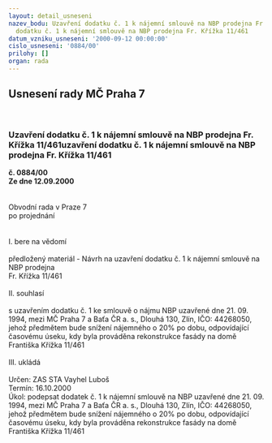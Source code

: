 ```yaml
---
layout: detail_usneseni
nazev_bodu: Uzavření dodatku č. 1 k nájemní smlouvě na NBP prodejna Fr. Křížka 11/461uzavření
  dodatku č. 1 k nájemní smlouvě na NBP prodejna Fr. Křížka 11/461
datum_vzniku_usneseni: '2000-09-12 00:00:00'
cislo_usneseni: '0884/00'
prilohy: []
organ: rada
---
```

<div id="ucUsn_pList" class="usn">
	<span><h2>Usnesení rady MČ Praha 7 </h2>
<br></span><div class="standBody">
<span><h3>Uzavření dodatku č. 1 k nájemní smlouvě na NBP prodejna Fr. Křížka 11/461uzavření dodatku č. 1 k nájemní smlouvě na NBP prodejna Fr. Křížka 11/461</h3></span><div class="center">
		<strong>č. 0884/00</strong><br>
	</div>
<div class="center">
		<strong>Ze dne 12.09.2000</strong><br><br>
	</div>     <br>Obvodní rada v Praze 7<br>po projednání<br><br><br>I.	bere na vědomí<br><br> předložený materiál - Návrh na uzavření dodatku č. 1 k nájemní smlouvě na NBP prodejna <br>Fr. Křížka 11/461<br><br>II.	souhlasí <br><br>s uzavřením dodatku č. 1 ke smlouvě o nájmu NBP uzavřené dne 21. 09. 1994, mezi MČ Praha 7 a Baťa ČR a. s., Dlouhá 130, Zlín, IČO: 44268050, jehož předmětem bude snížení nájemného o 20% po dobu, odpovídající časovému úseku,  kdy byla prováděna rekonstrukce fasády na domě Františka Křížka 11/461<br><br>III.	ukládá <br><br> Určen:	     	ZAS STA Vayhel Luboš<br>Termín: 16.10.2000<br>Úkol:	podepsat dodatek č. 1 k nájemní smlouvě na NBP uzavřené dne 21. 09. 1994, mezi MČ Praha 7 a Baťa ČR a. s., Dlouhá 130, Zlín, IČO: 44268050, jehož předmětem bude snížení nájemného o 20% po dobu, odpovídající časovému úseku,  kdy byla prováděna rekonstrukce fasády na domě Františka Křížka 11/461<br> <br>
</div>
</div>